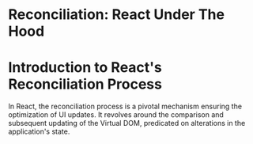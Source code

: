 # Reconciliation: React Under The Hood

# Introduction to React's Reconciliation Process

In React, the reconciliation process is a pivotal mechanism ensuring the optimization of UI updates. It revolves around the comparison and subsequent updating of the Virtual DOM, predicated on alterations in the application's state.


